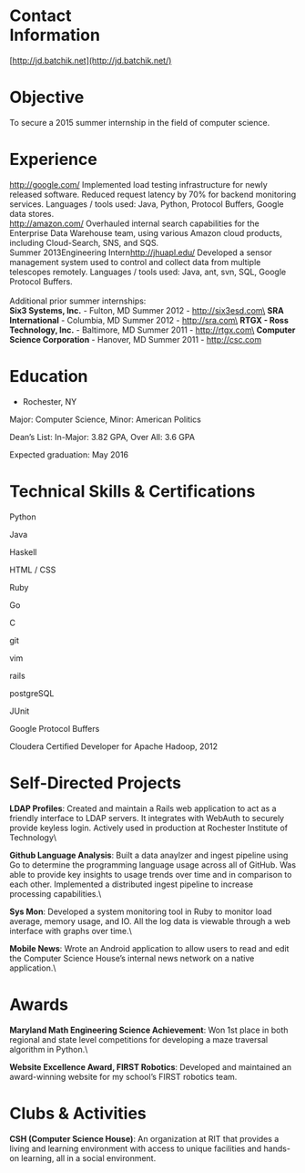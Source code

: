 Contact\
Information
===========

[http://jd.batchik.net](http://jd.batchik.net/)

Objective
=========

To secure a 2015 summer internship in the field of computer science.

Experience
==========

<span>http://google.com/</span> Implemented load testing infrastructure
for newly released software. Reduced request latency by 70% for backend
monitoring services. Languages / tools used: Java, Python, Protocol
Buffers, Google data stores.\
 <span>http://amazon.com/</span> Overhauled internal search capabilities
for the Enterprise Data Warehouse team, using various Amazon cloud
products, including Cloud-Search, SNS, and SQS.\
 <span>Summer 2013</span><span>Engineering
Intern</span><span>http://jhuapl.edu/</span> Developed a sensor
management system used to control and collect data from multiple
telescopes remotely. Languages / tools used: Java, ant, svn, SQL, Google
Protocol Buffers.\
\
Additional prior summer internships:\
**Six3 Systems, Inc.** - Fulton, MD Summer 2012 - http://six3esd.com\
**SRA International** - Columbia, MD Summer 2012 - http://sra.com\
**RTGX - Ross Technology, Inc.** - Baltimore, MD Summer 2011 -
http://rtgx.com\
**Computer Science Corporation** - Hanover, MD Summer 2011 -
http://csc.com

Education
=========

- Rochester, NY

Major: Computer Science, Minor: American Politics

Dean’s List: In-Major: 3.82 GPA, Over All: 3.6 GPA

Expected graduation: May 2016

Technical Skills & Certifications
=================================

Python

Java

Haskell

HTML / CSS

Ruby

Go

C

git

vim

rails

postgreSQL

JUnit

Google Protocol Buffers

Cloudera Certified Developer for Apache Hadoop, 2012

Self-Directed Projects
======================

**LDAP Profiles**: Created and maintain a Rails web application to act
as a friendly interface to LDAP servers. It integrates with WebAuth to
securely provide keyless login. Actively used in production at Rochester
Institute of Technology\

**Github Language Analysis**: Built a data anaylzer and ingest pipeline
using Go to determine the programming language usage across all of
GitHub. Was able to provide key insights to usage trends over time and
in comparison to each other. Implemented a distributed ingest pipeline
to increase processing capabilities.\

**Sys Mon**: Developed a system monitoring tool in Ruby to monitor load
average, memory usage, and IO. All the log data is viewable through a
web interface with graphs over time.\

**Mobile News**: Wrote an Android application to allow users to read and
edit the Computer Science House’s internal news network on a native
application.\

Awards
======

**Maryland Math Engineering Science Achievement**: Won 1st place in both
regional and state level competitions for developing a maze traversal
algorithm in Python.\

**Website Excellence Award, FIRST Robotics**: Developed and maintained
an award-winning website for my school’s FIRST robotics team.

Clubs & Activities
==================

**CSH (Computer Science House)**: An organization at RIT that provides a
living and learning environment with access to unique facilities and
hands-on learning, all in a social environment.
